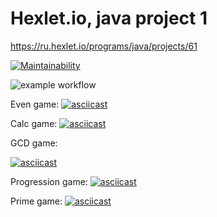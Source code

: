 # Hexlet.io, java project 1
https://ru.hexlet.io/programs/java/projects/61

[![Maintainability](https://api.codeclimate.com/v1/badges/a99a88d28ad37a79dbf6/maintainability)](https://codeclimate.com/github/codeclimate/codeclimate/maintainability)

![example workflow](https://github.com/s-chepurnov/java-project-lvl1/actions/workflows/github-actions.yml/badge.svg)

Even game:
[![asciicast](https://asciinema.org/a/XhtP78nbKNcl0znYtRqMdzeDX.svg)](https://asciinema.org/a/XhtP78nbKNcl0znYtRqMdzeDX)

Calc game:
[![asciicast](https://asciinema.org/a/464737.svg)](https://asciinema.org/a/464737)

GCD game:

[![asciicast](https://asciinema.org/a/464928.svg)](https://asciinema.org/a/464928)


Progression game:
[![asciicast](https://asciinema.org/a/464933.svg)](https://asciinema.org/a/464933)

Prime game:
[![asciicast](https://asciinema.org/a/464934.svg)](https://asciinema.org/a/464934)
